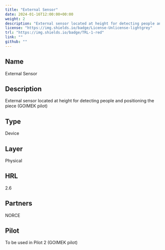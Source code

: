 ```yaml
---
title: "External Sensor"
date: 2024-01-16T12:00:00+00:00
weight: 2
description: "External sensor located at height for detecting people and positioning the piece (GOIMEK pilot)"
license: "https://img.shields.io/badge/License-Unlicense-lightgrey"
trl: "https://img.shields.io/badge/TRL-1-red"
link: ""
github: ""
---
```


## Name
External Sensor

## Description
External sensor located at height for detecting people and positioning the piece (GOIMEK pilot)

## Type
Device

## Layer
Physical

## HRL
2.6

## Partners
NORCE

## Pilot
To be used in Pilot 2 (GOIMEK pilot)
